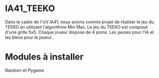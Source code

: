 # IA41_TEEKO

Dans le cadre de l'UV IA41, nous avions comme projet de réaliser le jeu du TEEKO en utilisant l'algorithme Min Max. Le jeu du TEEKO est composé d'une grille 5x5. Chaque joueur dispose de 4 pions. Les jaunes pour l'IA et les bleus pour le joueur. 

# Modules à installer
Random et
Pygame
